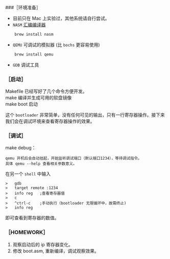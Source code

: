 ###［环境准备］

- 目前只在 Mac 上实验过，其他系统请自行尝试。
- `NASM`	[汇编编译器](http://www.nasm.us/)
```sh
    brew install nasm
```

- `QEMU`	可调试的模拟器 (比 `bochs` 更容易使用)
```sh
    brew install qemu
```

- `GDB`	调试工具

### ［启动］

Makefile 已经写好了几个命令方便开发。  
make    编译并生成可用的软盘镜像  
make boot	启动  

这个 `bootloader` 非常简单，没有任何可见的输出，只有一行寄存器操作。接下来我们会在调试环境来查看寄存器操作的效果。

### ［调试］

make debug：	
	
	qemu 开机后会自动挂起，开始监听调试端口（默认端口1234），等待调试指令。
	具体 qemu --help 查看相关参数意义。

在另一个 `shell` 中输入

	>	gdb
	>	target remote :1234
	>	info reg   ;查看寄存器值
	>	c
	> 	^ctrl-c    ;手动执行（bootloader 无限循环中，故需终止)
	> 	info reg 	

即可查看到寄存器的数值。


### ［HOMEWORK］

1. 观察启动后的 ip 寄存器变化。
2. 修改 boot.asm, 重新编译，调试观察效果。

